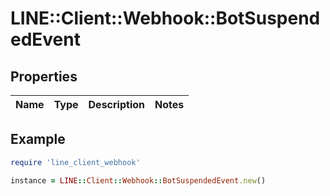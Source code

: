 # LINE::Client::Webhook::BotSuspendedEvent

## Properties

| Name | Type | Description | Notes |
| ---- | ---- | ----------- | ----- |

## Example

```ruby
require 'line_client_webhook'

instance = LINE::Client::Webhook::BotSuspendedEvent.new()
```

